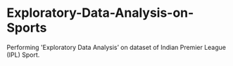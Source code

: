 # Exploratory-Data-Analysis-on-Sports
Performing 'Exploratory Data Analysis’ on dataset of Indian Premier League (IPL) Sport.
